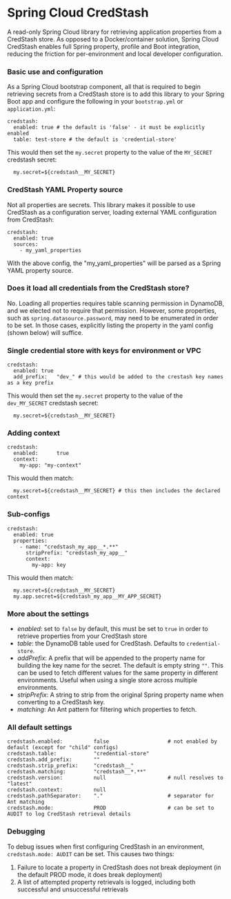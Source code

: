# Spring Cloud CredStash
A read-only Spring Cloud library for retrieving application
 properties from a CredStash store. As opposed to a Docker/container solution, Spring Cloud CredStash
 enables full Spring property, profile and Boot integration, reducing
 the friction for per-environment and local developer configuration.
 
### Basic use and configuration
As a Spring Cloud bootstrap component, all that is required to begin retrieving
secrets from a CredStash store is to add this library to your Spring Boot app and
configure the following in your `bootstrap.yml` or `application.yml`:

    credstash:
      enabled: true # the default is 'false' - it must be explicitly enabled
      table: test-store # the default is 'credential-store'

This would then set the `my.secret` property to the value of the `MY_SECRET` credstash secret:
    
      my.secret=${credstash__MY_SECRET}
      
### CredStash YAML Property source
Not all properties are secrets. This library makes it possible to use CredStash as a configuration server,
loading external YAML configuration from CredStash:

    credstash:
      enabled: true
      sources:
        - my_yaml_properties
        
With the above config, the "my_yaml_properties" will be parsed as a Spring YAML property source.
      
### Does it load all credentials from the CredStash store?
No. Loading all properties requires table scanning permission in DynamoDB, and we elected not to require
that permission. However, some properties, such as `spring.datasource.password`, may need to be enumerated in order
to be set. In those cases, explicitly listing the property in the yaml config (shown below) will suffice. 

### Single credential store with keys for environment or VPC

    credstash:
      enabled: true
      add_prefix:   "dev_" # this would be added to the crestash key names as a key prefix
            
This would then set the `my.secret` property to the value of the `dev_MY_SECRET` credstash secret:
    
      my.secret=${credstash__MY_SECRET}

### Adding context

    credstash:
      enabled:      true
      context:
        my-app: "my-context"
               
This would then match:
    
      my.secret=${credstash__MY_SECRET} # this then includes the declared context
     
### Sub-configs

    credstash:
      enabled: true
      properties:
        - name: "credstash_my_app__*.**"
          stripPrefix: "credstash_my_app__"
          context:
            my-app: key
            
This would then match:
    
      my.secret=${credstash__MY_SECRET}
      my.app.secret=${credstash_my_app__MY_APP_SECRET}

### More about the settings

- _enabled_: set to `false` by default, this must be set to `true` in order to retrieve properties
from your CredStash store
- _table_: the DynamoDB table used for CredStash. Defaults to `credential-store`.
- _addPrefix_: A prefix that will be appended to the property name for building the key name for the 
secret. The default is empty string `""`. This can be used to fetch different values for the same
property in different environments. Useful when using a single store across multiple environments.
- _stripPrefix_: A string to strip from the original Spring property name when converting to a CredStash key.
- _matching_: An Ant pattern for filtering which properties to fetch. 

### All default settings

    credstash.enabled:          false                   # not enabled by default (except for "child" configs)
    credstash.table:            "credential-store"
    credstash.add_prefix:       ""
    credstash.strip_prefix:     "credstash__"
    credstash.matching:         "credstash__*.**"
    credstash.version:          null                    # null resolves to "latest"
    credstash.context:          null
    credstash.pathSeparator:    "."                     # separator for Ant matching
    credstash.mode:             PROD                    # can be set to AUDIT to log CredStash retrieval details

### Debugging

To debug issues when first configuring CredStash in an environment, `credstash.mode: AUDIT` can be set. This causes 
two things:

   1) Failure to locate a property in CredStash does not break deployment (in the default PROD mode, it does break deployment)
   1) A list of attempted property retrievals is logged, including both successful and unsuccessful retrievals
